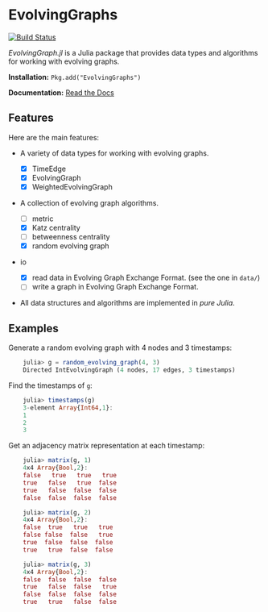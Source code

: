 # EvolvingGraphs

[![Build Status](https://travis-ci.org/weijianzhang/EvolvingGraphs.jl.svg?branch=master)](https://travis-ci.org/weijianzhang/EvolvingGraphs.jl)

*EvolvingGraph.jl* is a Julia package that provides data types and 
algorithms for working with evolving graphs.

**Installation:** ``Pkg.add("EvolvingGraphs")``

**Documentation:** [Read the Docs](http://evolvinggraphsjl.readthedocs.org/en/latest/)

## Features

Here are the main features:

* A variety of data types for working with evolving graphs.

  - [x] TimeEdge
  - [x] EvolvingGraph     
  - [x] WeightedEvolvingGraph

* A collection of evolving graph algorithms.

  - [ ] metric
  - [x] Katz centrality
  - [ ] betweenness centrality
  - [x] random evolving graph

* io 

  - [x] read data in Evolving Graph Exchange Format. (see the one in `data/`)
  - [ ] write a graph in Evolving Graph Exchange Format. 

* All data structures and algorithms are implemented in *pure Julia*.

## Examples

Generate a random evolving graph with 4 nodes and 3 timestamps:

```julia
	julia> g = random_evolving_graph(4, 3)
	Directed IntEvolvingGraph (4 nodes, 17 edges, 3 timestamps)
```

Find the timestamps of `g`:

```julia
	julia> timestamps(g)
	3-element Array{Int64,1}:
	1
	2
	3
```
Get an adjacency matrix representation at each timestamp:

```julia
	julia> matrix(g, 1)
	4x4 Array{Bool,2}:
	false   true   true   true
	true   false   true  false
	true   false  false  false
	false  false  false  false

	julia> matrix(g, 2)
	4x4 Array{Bool,2}:
	false  true   true   true
	false false  false   true
	true  false  false  false
	true   true  false  false

	julia> matrix(g, 3)
	4x4 Array{Bool,2}:
	false  false  false  false
	true   false  false   true
	false  false  false  false
	true   true   false  false
```
